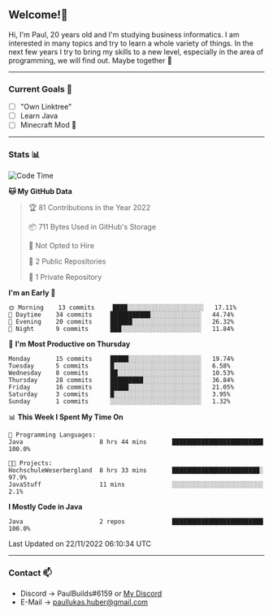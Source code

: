 ## Welcome!👋

Hi, I'm Paul, 20 years old and I'm studying business informatics. I am interested in many topics and try to learn a whole variety of things. In the next few years I try to bring my skills to a new level, especially in the area of programming, we will find out.
Maybe together 🤙

---
### Current Goals 🥅

- [ ] "Own Linktree"
- [ ] Learn Java
- [ ] Minecraft Mod 👀

---
### Stats 📊

<!--START_SECTION:waka-->
![Code Time](http://img.shields.io/badge/Code%20Time-51%20hrs%2028%20mins-blue)

**🐱 My GitHub Data** 

> 🏆 81 Contributions in the Year 2022
 > 
> 📦 711 Bytes Used in GitHub's Storage 
 > 
> 🚫 Not Opted to Hire
 > 
> 📜 2 Public Repositories 
 > 
> 🔑 1 Private Repository 
 > 
**I'm an Early 🐤** 

```text
🌞 Morning    13 commits     ████░░░░░░░░░░░░░░░░░░░░░   17.11% 
🌆 Daytime    34 commits     ███████████░░░░░░░░░░░░░░   44.74% 
🌃 Evening    20 commits     ██████░░░░░░░░░░░░░░░░░░░   26.32% 
🌙 Night      9 commits      ███░░░░░░░░░░░░░░░░░░░░░░   11.84%

```
📅 **I'm Most Productive on Thursday** 

```text
Monday       15 commits     █████░░░░░░░░░░░░░░░░░░░░   19.74% 
Tuesday      5 commits      █░░░░░░░░░░░░░░░░░░░░░░░░   6.58% 
Wednesday    8 commits      ██░░░░░░░░░░░░░░░░░░░░░░░   10.53% 
Thursday     28 commits     █████████░░░░░░░░░░░░░░░░   36.84% 
Friday       16 commits     █████░░░░░░░░░░░░░░░░░░░░   21.05% 
Saturday     3 commits      █░░░░░░░░░░░░░░░░░░░░░░░░   3.95% 
Sunday       1 commits      ░░░░░░░░░░░░░░░░░░░░░░░░░   1.32%

```


📊 **This Week I Spent My Time On** 

```text
💬 Programming Languages: 
Java                     8 hrs 44 mins       █████████████████████████   100.0%

🐱‍💻 Projects: 
HochschuleWeserbergland  8 hrs 33 mins       ████████████████████████░   97.9% 
JavaStuff                11 mins             ░░░░░░░░░░░░░░░░░░░░░░░░░   2.1%

```

**I Mostly Code in Java** 

```text
Java                     2 repos             █████████████████████████   100.0%

```



 Last Updated on 22/11/2022 06:10:34 UTC
<!--END_SECTION:waka-->

---
### Contact 📫

* Discord -> PaulBuilds#6159 or [My Discord](https://discord.gg/7kq6UnB)
* E-Mail -> paullukas.huber@gmail.com
